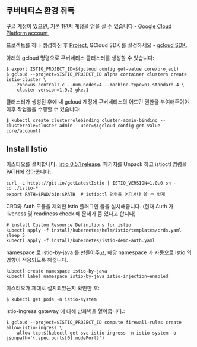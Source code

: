 ## 쿠버네티스 환경 취득

구글 계정이 있으면, 기본 1년치 계정을 얻을 실 수 있습니다 - [Google Cloud Platform account](https://cloud.google.com/), 

프로젝트를 하나 생성하신 후 [Project](https://cloud.google.com/resource-manager/docs/creating-managing-projects), GCloud SDK 를 설정하세요 - [gcloud SDK](https://cloud.google.com/sdk/).

아래의 gcloud 명령으로 쿠버네티스 클러스터를 생성할 수 있습니다:
```
$ export ISTIO_PROJECT_ID=$(gcloud config get-value core/project)
$ gcloud --project=$ISTIO_PROJECT_ID alpha container clusters create istio-cluster \
  --zone=us-central1-c --num-nodes=4 --machine-type=n1-standard-4 \
  --cluster-version=1.9.2-gke.1
```

클러스터가 생성된 후에 내 gcloud 계정에 쿠버네티스의 어드민 권한을 부여해주어야 이후 작업들을 수행할 수 있습니다:
```
$ kubectl create clusterrolebinding cluster-admin-binding --clusterrole=cluster-admin --user=$(gcloud config get-value core/account)
```

## Install Istio

이스티오를 설치합니다. [Istio 0.5.1 release](https://github.com/istio/istio/releases/tag/0.5.1).
패키지를 Unpack 하고 istioctl 명령을 PATH에 잡아줍니다:

```
curl -L https://git.io/getLatestIstio | ISTIO_VERSION=1.0.0 sh -
cd ./istio-*
export PATH=$PWD/bin:$PATH  # istioctl 명령을 어디서나 쓸 수 있게

```

CRD와 Auth 모듈을 제외한 Istio 플러그인 들을 설치해줍니다. (현재 Auth 가 liveness 및 readiness check 에 문제가 좀 있다고 합니다)
```
# install Custom Resource Definitions for istio 
kubectl apply -f install/kubernetes/helm/istio/templates/crds.yaml
sleep 5
kubectl apply -f install/kubernetes/istio-demo-auth.yaml
```

namespace 로 istio-by-java 를 만들어주고, 해당 namespace 가 자동으로 istio 의 영향이 적용되도록 해줍니다.
```
kubectl create namespace istio-by-java
kubectl label namespace istio-by-java istio-injection=enabled
```

이스티오가 제대로 설치되었는지 확인한 후:
```
$ kubectl get pods -n istio-system
```

istio-ingress gateway 에 대해 방화벽을 열어줍니다.:
```
$ gcloud --project=$ISTIO_PROJECT_ID compute firewall-rules create allow-istio-ingress \ 
  --allow tcp:$(kubectl get svc istio-ingress -n istio-system -o jsonpath='{.spec.ports[0].nodePort}')
```

